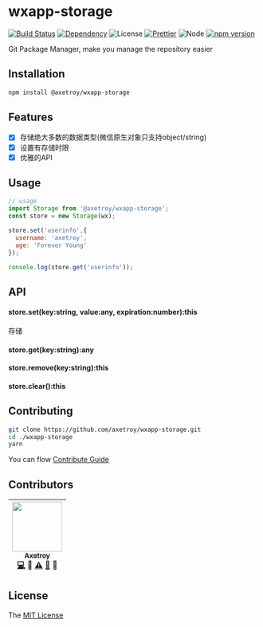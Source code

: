 # wxapp-storage
[![Build Status](https://travis-ci.org/axetroy/wxapp-storage.svg?branch=master)](https://travis-ci.org/axetroy/wxapp-storage)
[![Dependency](https://david-dm.org/axetroy/wxapp-storage.svg)](https://david-dm.org/axetroy/wxapp-storage)
![License](https://img.shields.io/badge/license-MIT-green.svg)
[![Prettier](https://img.shields.io/badge/Code%20Style-Prettier-green.svg)](https://github.com/prettier/prettier)
![Node](https://img.shields.io/badge/node-%3E=6.0-blue.svg?style=flat-square)
[![npm version](https://badge.fury.io/js/%40axetroy%2Fwxapp-storage.svg)](https://badge.fury.io/js/%40axetroy%2Fwxapp-storage)

Git Package Manager, make you manage the repository easier

## Installation
```bash
npm install @axetroy/wxapp-storage
```

## Features

- [x] 存储绝大多数的数据类型(微信原生对象只支持object/string)
- [x] 设置有存储时限
- [x] 优雅的API

## Usage

```javascript
// usage
import Storage from '@axetroy/wxapp-storage';
const store = new Storage(wx);

store.set('userinfo',{
  username: 'axetroy',
  age: 'Forever Young'
});

console.log(store.get('userinfo'));

```

## API

#### store.set(key:string, value:any, expiration:number):this

存储

#### store.get(key:string):any

#### store.remove(key:string):this

#### store.clear():this

## Contributing

```bash
git clone https://github.com/axetroy/wxapp-storage.git
cd ./wxapp-storage
yarn
```

You can flow [Contribute Guide](https://github.com/axetroy/wxapp-storage/blob/master/contributing.md)

## Contributors

<!-- ALL-CONTRIBUTORS-LIST:START - Do not remove or modify this section -->
| [<img src="https://avatars1.githubusercontent.com/u/9758711?v=3" width="100px;"/><br /><sub>Axetroy</sub>](http://axetroy.github.io)<br />[💻](https://github.com/gpmer/gpm.js/commits?author=axetroy) 🔌 [⚠️](https://github.com/gpmer/gpm.js/commits?author=axetroy) [🐛](https://github.com/gpmer/gpm.js/issues?q=author%3Aaxetroy) 🎨 |
| :---: |
<!-- ALL-CONTRIBUTORS-LIST:END -->

## License

The [MIT License](https://github.com/axetroy/wxapp-storage/blob/master/LICENSE)
